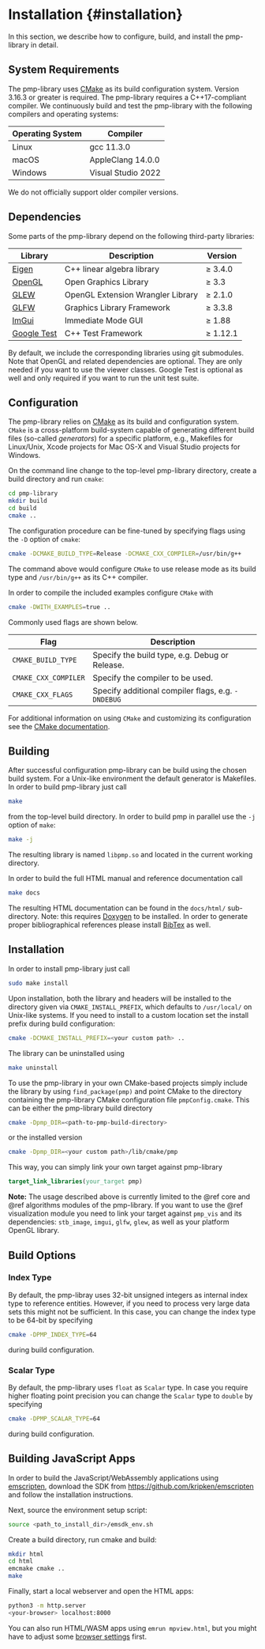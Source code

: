 # Installation {#installation}

In this section, we describe how to configure, build, and install the
pmp-library in detail.

## System Requirements

The pmp-library uses [CMake](http://www.cmake.org) as its build configuration
system. Version 3.16.3 or greater is required. The pmp-library requires a
C++17-compliant compiler. We continuously build and test the pmp-library
with the following compilers and operating systems:

| Operating System | Compiler           |
| ---------------- | ------------------ |
| Linux            | gcc 11.3.0         |
| macOS            | AppleClang 14.0.0  |
| Windows          | Visual Studio 2022 |

We do not officially support older compiler versions.

## Dependencies

Some parts of the pmp-library depend on the following third-party libraries:

| Library                                             | Description                       | Version     |
| --------------------------------------------------- | --------------------------------- | ----------- |
| [Eigen](http://eigen.tuxfamily.org)                 | C++ linear algebra library        | &ge; 3.4.0  |
| [OpenGL](http://opengl.org)                         | Open Graphics Library             | &ge; 3.3    |
| [GLEW](http://glew.sourceforge.net)                 | OpenGL Extension Wrangler Library | &ge; 2.1.0  |
| [GLFW](http://glfw.org)                             | Graphics Library Framework        | &ge; 3.3.8  |
| [ImGui](https://github.com/ocornut/imgui)           | Immediate Mode GUI                | &ge; 1.88   |
| [Google Test](https://github.com/google/googletest) | C++ Test Framework                | &ge; 1.12.1 |

By default, we include the corresponding libraries using git submodules. Note
that OpenGL and related dependencies are optional. They are only needed if you
want to use the viewer classes. Google Test is optional as well and only
required if you want to run the unit test suite.

## Configuration

The pmp-library relies on [CMake](http://www.cmake.org) as its build and
configuration system. `CMake` is a cross-platform build-system capable of
generating different build files (so-called _generators_) for a specific
platform, e.g., Makefiles for Linux/Unix, Xcode projects for Mac OS-X and Visual
Studio projects for Windows.

On the command line change to the top-level pmp-library directory, create a
build directory and run `cmake`:

```sh
cd pmp-library
mkdir build
cd build
cmake ..
```

The configuration procedure can be fine-tuned by specifying flags using the `-D`
option of `cmake`:

```sh
cmake -DCMAKE_BUILD_TYPE=Release -DCMAKE_CXX_COMPILER=/usr/bin/g++
```

The command above would configure `CMake` to use release mode as its build type
and `/usr/bin/g++` as its C++ compiler.

In order to compile the included examples configure `CMake` with

```sh
cmake -DWITH_EXAMPLES=true ..
```

Commonly used flags are shown below.

| Flag                 | Description                                        |
| -------------------- | -------------------------------------------------- |
| `CMAKE_BUILD_TYPE`   | Specify the build type, e.g. Debug or Release.     |
| `CMAKE_CXX_COMPILER` | Specify the compiler to be used.                   |
| `CMAKE_CXX_FLAGS`    | Specify additional compiler flags, e.g. `-DNDEBUG` |

For additional information on using `CMake` and
customizing its configuration see
the [CMake documentation](http://cmake.org/cmake/help/documentation.html).

## Building

After successful configuration pmp-library can be build using the chosen build
system. For a Unix-like environment the default generator is Makefiles. In order
to build pmp-library just call

```sh
make
```

from the top-level build directory. In order to build pmp in parallel use the
`-j` option of `make`:

```sh
make -j
```

The resulting library is named `libpmp.so` and
located in the current working directory.

In order to build the full HTML manual and reference documentation call

```sh
make docs
```

The resulting HTML documentation can be found in the `docs/html/` sub-directory.
Note: this requires [Doxygen](http://www.doxygen.nl/) to be installed. In order
to generate proper bibliographical references please install
[BibTex](http://www.bibtex.org/) as well.

## Installation

In order to install pmp-library just call

```sh
sudo make install
```

Upon installation, both the library and headers will be installed to the
directory given via `CMAKE_INSTALL_PREFIX`, which defaults to `/usr/local/` on
Unix-like systems. If you need to install to a custom location set the install
prefix during build configuration:

```sh
cmake -DCMAKE_INSTALL_PREFIX=<your custom path> ..
```

The library can be uninstalled using

```sh
make uninstall
```

To use the pmp-library in your own CMake-based projects simply include the
library by using `find_package(pmp)` and point CMake to the directory containing
the pmp-library CMake configuration file `pmpConfig.cmake`. This can be either
the pmp-library build directory

```sh
cmake -Dpmp_DIR=<path-to-pmp-build-directory>
```

or the installed version

```sh
cmake -Dpmp_DIR=<your custom path>/lib/cmake/pmp
```

This way, you can simply link your own target against pmp-library

```cmake
target_link_libraries(your_target pmp)
```

**Note:** The usage described above is currently limited to the @ref core and
@ref algorithms modules of the pmp-library. If you want to use the @ref
visualization module you need to link your target against `pmp_vis` and its
dependencies: `stb_image`, `imgui`, `glfw`, `glew`, as well as your platform
OpenGL library.

## Build Options

### Index Type

By default, the pmp-libray uses 32-bit unsigned integers as internal index type
to reference entities. However, if you need to process very large data sets this
might not be sufficient. In this case, you can change the index type to be
64-bit by specifying

```sh
cmake -DPMP_INDEX_TYPE=64
```

during build configuration.

### Scalar Type

By default, the pmp-library uses `float` as `Scalar` type. In case you require
higher floating point precision you can change the `Scalar` type to `double` by
specifying

```sh
cmake -DPMP_SCALAR_TYPE=64
```

during build configuration.

## Building JavaScript Apps

In order to build the JavaScript/WebAssembly applications
using [emscripten](https://github.com/kripken/emscripten), download the SDK
from <https://github.com/kripken/emscripten> and follow the installation
instructions.

Next, source the environment setup script:

```sh
source <path_to_install_dir>/emsdk_env.sh
```

Create a build directory, run cmake and build:

```sh
mkdir html
cd html
emcmake cmake ..
make
```

Finally, start a local webserver and open the HTML apps:

```sh
python3 -m http.server
<your-browser> localhost:8000
```

You can also run HTML/WASM apps using `emrun mpview.html`, but you might have to adjust
some [browser settings](https://emscripten.org/docs/compiling/Running-html-files-with-emrun.html) first.
